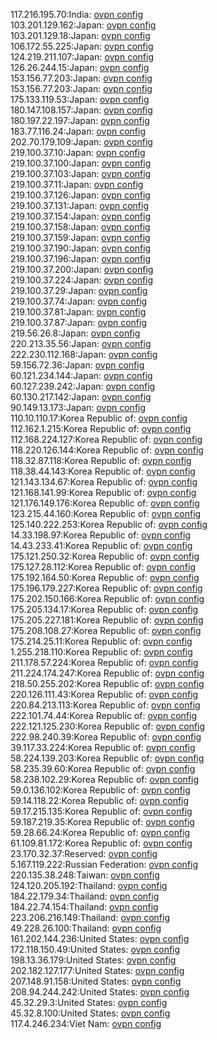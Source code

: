 117.216.195.70:India: [ovpn config](vpn/117_216_195_70.ovpn)  
103.201.129.162:Japan: [ovpn config](vpn/103_201_129_162.ovpn)  
103.201.129.18:Japan: [ovpn config](vpn/103_201_129_18.ovpn)  
106.172.55.225:Japan: [ovpn config](vpn/106_172_55_225.ovpn)  
124.219.211.107:Japan: [ovpn config](vpn/124_219_211_107.ovpn)  
126.26.244.15:Japan: [ovpn config](vpn/126_26_244_15.ovpn)  
153.156.77.203:Japan: [ovpn config](vpn/153_156_77_203.ovpn)  
153.156.77.203:Japan: [ovpn config](vpn/153_156_77_203.ovpn)  
175.133.119.53:Japan: [ovpn config](vpn/175_133_119_53.ovpn)  
180.147.108.157:Japan: [ovpn config](vpn/180_147_108_157.ovpn)  
180.197.22.197:Japan: [ovpn config](vpn/180_197_22_197.ovpn)  
183.77.116.24:Japan: [ovpn config](vpn/183_77_116_24.ovpn)  
202.70.179.109:Japan: [ovpn config](vpn/202_70_179_109.ovpn)  
219.100.37.10:Japan: [ovpn config](vpn/219_100_37_10.ovpn)  
219.100.37.100:Japan: [ovpn config](vpn/219_100_37_100.ovpn)  
219.100.37.103:Japan: [ovpn config](vpn/219_100_37_103.ovpn)  
219.100.37.11:Japan: [ovpn config](vpn/219_100_37_11.ovpn)  
219.100.37.126:Japan: [ovpn config](vpn/219_100_37_126.ovpn)  
219.100.37.131:Japan: [ovpn config](vpn/219_100_37_131.ovpn)  
219.100.37.154:Japan: [ovpn config](vpn/219_100_37_154.ovpn)  
219.100.37.158:Japan: [ovpn config](vpn/219_100_37_158.ovpn)  
219.100.37.159:Japan: [ovpn config](vpn/219_100_37_159.ovpn)  
219.100.37.190:Japan: [ovpn config](vpn/219_100_37_190.ovpn)  
219.100.37.196:Japan: [ovpn config](vpn/219_100_37_196.ovpn)  
219.100.37.200:Japan: [ovpn config](vpn/219_100_37_200.ovpn)  
219.100.37.224:Japan: [ovpn config](vpn/219_100_37_224.ovpn)  
219.100.37.29:Japan: [ovpn config](vpn/219_100_37_29.ovpn)  
219.100.37.74:Japan: [ovpn config](vpn/219_100_37_74.ovpn)  
219.100.37.81:Japan: [ovpn config](vpn/219_100_37_81.ovpn)  
219.100.37.87:Japan: [ovpn config](vpn/219_100_37_87.ovpn)  
219.56.26.8:Japan: [ovpn config](vpn/219_56_26_8.ovpn)  
220.213.35.56:Japan: [ovpn config](vpn/220_213_35_56.ovpn)  
222.230.112.168:Japan: [ovpn config](vpn/222_230_112_168.ovpn)  
59.156.72.36:Japan: [ovpn config](vpn/59_156_72_36.ovpn)  
60.121.234.144:Japan: [ovpn config](vpn/60_121_234_144.ovpn)  
60.127.239.242:Japan: [ovpn config](vpn/60_127_239_242.ovpn)  
60.130.217.142:Japan: [ovpn config](vpn/60_130_217_142.ovpn)  
90.149.13.173:Japan: [ovpn config](vpn/90_149_13_173.ovpn)  
110.10.110.17:Korea Republic of: [ovpn config](vpn/110_10_110_17.ovpn)  
112.162.1.215:Korea Republic of: [ovpn config](vpn/112_162_1_215.ovpn)  
112.168.224.127:Korea Republic of: [ovpn config](vpn/112_168_224_127.ovpn)  
118.220.126.144:Korea Republic of: [ovpn config](vpn/118_220_126_144.ovpn)  
118.32.87.118:Korea Republic of: [ovpn config](vpn/118_32_87_118.ovpn)  
118.38.44.143:Korea Republic of: [ovpn config](vpn/118_38_44_143.ovpn)  
121.143.134.67:Korea Republic of: [ovpn config](vpn/121_143_134_67.ovpn)  
121.168.141.99:Korea Republic of: [ovpn config](vpn/121_168_141_99.ovpn)  
121.176.149.176:Korea Republic of: [ovpn config](vpn/121_176_149_176.ovpn)  
123.215.44.160:Korea Republic of: [ovpn config](vpn/123_215_44_160.ovpn)  
125.140.222.253:Korea Republic of: [ovpn config](vpn/125_140_222_253.ovpn)  
14.33.198.97:Korea Republic of: [ovpn config](vpn/14_33_198_97.ovpn)  
14.43.233.41:Korea Republic of: [ovpn config](vpn/14_43_233_41.ovpn)  
175.121.250.32:Korea Republic of: [ovpn config](vpn/175_121_250_32.ovpn)  
175.127.28.112:Korea Republic of: [ovpn config](vpn/175_127_28_112.ovpn)  
175.192.164.50:Korea Republic of: [ovpn config](vpn/175_192_164_50.ovpn)  
175.196.179.227:Korea Republic of: [ovpn config](vpn/175_196_179_227.ovpn)  
175.202.150.166:Korea Republic of: [ovpn config](vpn/175_202_150_166.ovpn)  
175.205.134.17:Korea Republic of: [ovpn config](vpn/175_205_134_17.ovpn)  
175.205.227.181:Korea Republic of: [ovpn config](vpn/175_205_227_181.ovpn)  
175.208.108.27:Korea Republic of: [ovpn config](vpn/175_208_108_27.ovpn)  
175.214.25.11:Korea Republic of: [ovpn config](vpn/175_214_25_11.ovpn)  
1.255.218.110:Korea Republic of: [ovpn config](vpn/1_255_218_110.ovpn)  
211.178.57.224:Korea Republic of: [ovpn config](vpn/211_178_57_224.ovpn)  
211.224.174.247:Korea Republic of: [ovpn config](vpn/211_224_174_247.ovpn)  
218.50.255.202:Korea Republic of: [ovpn config](vpn/218_50_255_202.ovpn)  
220.126.111.43:Korea Republic of: [ovpn config](vpn/220_126_111_43.ovpn)  
220.84.213.113:Korea Republic of: [ovpn config](vpn/220_84_213_113.ovpn)  
222.101.74.44:Korea Republic of: [ovpn config](vpn/222_101_74_44.ovpn)  
222.121.125.230:Korea Republic of: [ovpn config](vpn/222_121_125_230.ovpn)  
222.98.240.39:Korea Republic of: [ovpn config](vpn/222_98_240_39.ovpn)  
39.117.33.224:Korea Republic of: [ovpn config](vpn/39_117_33_224.ovpn)  
58.224.139.203:Korea Republic of: [ovpn config](vpn/58_224_139_203.ovpn)  
58.235.39.60:Korea Republic of: [ovpn config](vpn/58_235_39_60.ovpn)  
58.238.102.29:Korea Republic of: [ovpn config](vpn/58_238_102_29.ovpn)  
59.0.136.102:Korea Republic of: [ovpn config](vpn/59_0_136_102.ovpn)  
59.14.118.22:Korea Republic of: [ovpn config](vpn/59_14_118_22.ovpn)  
59.17.215.135:Korea Republic of: [ovpn config](vpn/59_17_215_135.ovpn)  
59.187.219.35:Korea Republic of: [ovpn config](vpn/59_187_219_35.ovpn)  
59.28.66.24:Korea Republic of: [ovpn config](vpn/59_28_66_24.ovpn)  
61.109.81.172:Korea Republic of: [ovpn config](vpn/61_109_81_172.ovpn)  
23.170.32.37:Reserved: [ovpn config](vpn/23_170_32_37.ovpn)  
5.167.119.222:Russian Federation: [ovpn config](vpn/5_167_119_222.ovpn)  
220.135.38.248:Taiwan: [ovpn config](vpn/220_135_38_248.ovpn)  
124.120.205.192:Thailand: [ovpn config](vpn/124_120_205_192.ovpn)  
184.22.179.34:Thailand: [ovpn config](vpn/184_22_179_34.ovpn)  
184.22.74.154:Thailand: [ovpn config](vpn/184_22_74_154.ovpn)  
223.206.216.149:Thailand: [ovpn config](vpn/223_206_216_149.ovpn)  
49.228.26.100:Thailand: [ovpn config](vpn/49_228_26_100.ovpn)  
161.202.144.236:United States: [ovpn config](vpn/161_202_144_236.ovpn)  
172.118.150.49:United States: [ovpn config](vpn/172_118_150_49.ovpn)  
198.13.36.179:United States: [ovpn config](vpn/198_13_36_179.ovpn)  
202.182.127.177:United States: [ovpn config](vpn/202_182_127_177.ovpn)  
207.148.91.158:United States: [ovpn config](vpn/207_148_91_158.ovpn)  
208.94.244.242:United States: [ovpn config](vpn/208_94_244_242.ovpn)  
45.32.29.3:United States: [ovpn config](vpn/45_32_29_3.ovpn)  
45.32.8.100:United States: [ovpn config](vpn/45_32_8_100.ovpn)  
117.4.246.234:Viet Nam: [ovpn config](vpn/117_4_246_234.ovpn)  
